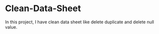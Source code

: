 # Clean-Data-Sheet
In this project, I have clean data sheet like delete duplicate and delete null value.
